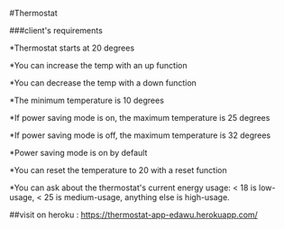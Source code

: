 #Thermostat

###client's requirements

*Thermostat starts at 20 degrees

*You can increase the temp with an up function

*You can decrease the temp with a down function

*The minimum temperature is 10 degrees

*If power saving mode is on, the maximum temperature is 25 degrees

*If power saving mode is off, the maximum temperature is 32 degrees

*Power saving mode is on by default

*You can reset the temperature to 20 with a reset function

*You can ask about the thermostat's current energy usage: < 18 is low-usage, < 25 is medium-usage, anything else is high-usage.


##visit on heroku : https://thermostat-app-edawu.herokuapp.com/
